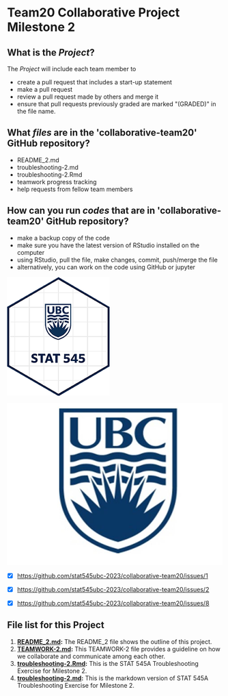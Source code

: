 # Team20 Collaborative Project Milestone 2
## What is the *_Project_*?
The *_Project_* will include each team member to

* create a pull request that includes a start-up statement
* make a pull request
* review a pull request made by others and merge it
* ensure that pull requests previously graded are marked "(GRADED)" in the file name.

## What *_files_* are in the 'collaborative-team20' GitHub repository?
* README_2.md
* troubleshooting-2.md
* troubleshooting-2.Rmd
* teamwork progress tracking
* help requests from fellow team members

## How can you run *_codes_* that are in 'collaborative-team20' GitHub repository?
* make a backup copy of the code
* make sure you have the latest version of RStudio installed on the computer
* using RStudio, pull the file, make changes, commit, push/merge the file
* alternatively, you can work on the code using GitHub or jupyter 
   
<a><img src="stat545-240x278.png" alt="STAT 545 @ UBC"></a>

![UBC logo](/assets/UBC-logo.jpg)

- [x] https://github.com/stat545ubc-2023/collaborative-team20/issues/1
- [x] https://github.com/stat545ubc-2023/collaborative-team20/issues/2
- [x] https://github.com/stat545ubc-2023/collaborative-team20/issues/8


## **File list for this Project**

1. **[README_2.md](https://github.com/stat545ubc-2023/collaborative-team20/blob/main/README_2.md):** The README_2 file shows the outline of this project.
2. **[TEAMWORK-2.md](https://github.com/stat545ubc-2023/collaborative-team20/blob/main/(GRADED)%20TEAMWORK-2.md):** This TEAMWORK-2 file provides a guideline on how we collaborate and communicate among each other.
3. **[troubleshooting-2.Rmd](https://github.com/stat545ubc-2023/collaborative-team20/blob/main/troubleshooting-2.Rmd):** This is the STAT 545A Troubleshooting Exercise for Milestone 2.
4.  **[troubleshooting-2.md](https://github.com/stat545ubc-2023/collaborative-team20/blob/main/troubleshooting-2.md):** This is the markdown version of STAT 545A Troubleshooting Exercise for Milestone 2.

